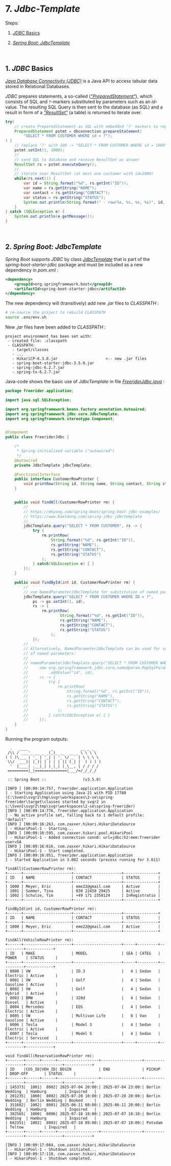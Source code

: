 # 7. *Jdbc-Template*

Steps:

1. [*JDBC* Basics](#1-jdbc-basics)

1. [*Spring Boot:* *JdbcTemplate*](#2-spring-boot-jdbctemplate)



&nbsp;

## 1. *JDBC* Basics

[*Java Database Connectivity (JDBC)*](https://www.tutorialspoint.com/jdbc/index.htm)
is a Java API to access tabular data stored in Relational Databases.

*JDBC* prepares statements, a so-called
([*"PreparedStatement"*](https://docs.oracle.com/javase/8/docs/api/java/sql/PreparedStatement.html)),
which consists of SQL and `?`-markers substituted by parameters such as an
*id*-value. The resulting SQL Query is then sent to the database (as SQL) and
a result in form of a
[*"ResultSet"*](https://docs.oracle.com/javase/8/docs/api/java/sql/ResultSet.html)
(a table) is returned to iterate over.

```java
try(
    // create PreparedStatement as SQL with embedded '?' markers to replace
    PreparedStatement pstmt = dbconnection.prepareStatement(
        "SELECT * FROM CUSTOMER WHERE id = ?");
) {
    // replace '?' with 100 -> "SELECT * FROM CUSTOMER WHERE id = 1000"
    pstmt.setInt(1, 1000);
    // 
    // send SQL to database and receive ResultSet as answer
    ResultSet rs = pstmt.executeQuery();
    // 
    // iterate over ResultSet (at most one customer with id=1000)
    while(rs.next()) {
        var id = String.format("%d", rs.getInt("ID"));
        var name = rs.getString("NAME");
        var contact = rs.getString("CONTACT");
        var status = rs.getString("STATUS");
        System.out.println(String.format(" - row(%s, %s, %s, %s)", id, name, contact, status));
    }
} catch (SQLException e) {
    System.out.println(e.getMessage());
}
```



&nbsp;

## 2. *Spring Boot:* *JdbcTemplate*

*Spring Boot* supports *JDBC* by class
[*JdbcTemplate*](https://docs.spring.io/spring-framework/docs/current/javadoc-api/org/springframework/jdbc/core/JdbcTemplate.html)
that is part of the *spring-boot-starter-jdbc* package and must be included
as a new dependency in *pom.xml* :

```xml
<dependency>
    <groupId>org.springframework.boot</groupId>
    <artifactId>spring-boot-starter-jdbc</artifactId>
</dependency>
```

The new dependency will (transitively) add new *.jar* files to *CLASSPATH* :

```sh
# re-source the project to rebuild CLASSPATH
source .env/env.sh
```

New *.jar* files have been added to *CLASSPATH* :
```
project environment has been set with:
 - created file: .classpath
 - CLASSPATH:
   - target/classes
   - ...
   - HikariCP-6.3.0.jar                     <-- new .jar files
   - spring-boot-starter-jdbc-3.5.0.jar
   - spring-jdbc-6.2.7.jar
   - spring-tx-6.2.7.jar
```

Java-code shows the basic use of *JdbcTemplate* in file
[*FreeriderJdbc.java*](src/main/java/freerider/application/FreeriderJdbc.java) :

```java
package freerider.application;

import java.sql.SQLException;

import org.springframework.beans.factory.annotation.Autowired;
import org.springframework.jdbc.core.JdbcTemplate;
import org.springframework.stereotype.Component;


@Component
public class FreeriderJdbc {

    /*
     * Spring-initialized variable ("autowired")
     */
    @Autowired
    private JdbcTemplate jdbcTemplate;

    @FunctionalInterface
    public interface CustomerRowPrinter {
        void printRow(String id, String name, String contact, String status);
    }


    public void findAll(CustomerRowPrinter rm) {
        // 
        // https://mkyong.com/spring-boot/spring-boot-jdbc-examples/
        // https://www.baeldung.com/spring-jdbc-jdbctemplate
        // 
        jdbcTemplate.query("SELECT * FROM CUSTOMER", rs -> {
            try {
                rm.printRow(
                    String.format("%d", rs.getInt("ID")),
                    rs.getString("NAME"),
                    rs.getString("CONTACT"),
                    rs.getString("STATUS")
                );
            } catch(SQLException e) { }
        });
    }

    public void findById(int id, CustomerRowPrinter rm) {
        // 
        // use NamedParameterJdbcTemplate for substitution of named parameters
        jdbcTemplate.query("SELECT * FROM CUSTOMER WHERE ID = ?",
            ps -> ps.setInt(1, id),
            rs -> {
                rm.printRow(
                        String.format("%d", rs.getInt("ID")),
                        rs.getString("NAME"),
                        rs.getString("CONTACT"),
                        rs.getString("STATUS")
                    );
            });
        // 
        // Alternatively, NamedParameterJdbcTemplate can be used for substitution
        // of named parameters:
        // 
        // namedParameterJdbcTemplate.query("SELECT * FROM CUSTOMER WHERE ID = :id",
        //     new org.springframework.jdbc.core.namedparam.MapSqlParameterSource()
        //         .addValue("id", id),
        //     rs -> {
        //         try {
        //             rm.printRow(
        //                 String.format("%d", rs.getInt("ID")),
        //                 rs.getString("NAME"),
        //                 rs.getString("CONTACT"),
        //                 rs.getString("STATUS")
        //             );
        //         } catch(SQLException e) { }
        //     });
    }
}
```

Running the program outputs:

```
  .   ____          _            __ _ _
 /\\ / ___'_ __ _ _(_)_ __  __ _ \ \ \ \
( ( )\___ | '_ | '_| | '_ \/ _` | \ \ \ \
 \\/  ___)| |_)| | | | | || (_| |  ) ) ) )
  '  |____| .__|_| |_|_| |_\__, | / / / /
 =========|_|==============|___/=/_/_/_/

 :: Spring Boot ::                (v3.5.0)

[INFO ] [00:09:14:757, freerider.application.Application               ] - Starting Application using Java 21 with PID 17780 (C:\Sven1\svgr2\tmp\svgr\workspaces\2-se\spring-freerider\target\classes started by svgr2 in c:\Sven1\svgr2\tmp\svgr\workspaces\2-se\spring-freerider)
[INFO ] [00:09:14:776, freerider.application.Application               ] - No active profile set, falling back to 1 default profile: "default"
[INFO ] [00:09:16:263, com.zaxxer.hikari.HikariDataSource              ] - HikariPool-1 - Starting...
[INFO ] [00:09:16:595, com.zaxxer.hikari.pool.HikariPool               ] - HikariPool-1 - Added connection conn0: url=jdbc:h2:mem:freerider user=SA
[INFO ] [00:09:16:616, com.zaxxer.hikari.HikariDataSource              ] - HikariPool-1 - Start completed.
[INFO ] [00:09:16:951, freerider.application.Application               ] - Started Application in 3.082 seconds (process running for 3.611)

findAll(CustomerRowPrinter rm):
+------+---------------------+---------------------+---------------+
| ID   | NAME                | CONTACT             | STATUS        |
+------+---------------------+---------------------+---------------+
| 1000 | Meyer, Eric         | eme22@gmail.com     | Active        |
| 1001 | Sommer, Tina        | 030 22458 29425     | Active        |
| 1002 | Schulze, Tim        | +49 171 2358124     | InRegistratio |
+------+---------------------+---------------------+---------------+

findById(int id, CustomerRowPrinter rm):
+------+---------------------+---------------------+---------------+
| ID   | NAME                | CONTACT             | STATUS        |
+------+---------------------+---------------------+---------------+
| 1000 | Meyer, Eric         | eme22@gmail.com     | Active        |
+------+---------------------+---------------------+---------------+

findAll(VehicleRowPrinter rm):
+------+---------------------+---------------------+-----+---------+----------+------------+
| ID   | MAKE                | MODEL               | SEA | CATEG   | POWER    | STATUS     |
+------+---------------------+---------------------+-----+---------+----------+------------+
| 8000 | VW                  | ID.3                |   4 | Sedan   | Electric | Active     |
| 8001 | VW                  | Golf                |   4 | Sedan   | Gasoline | Active     |
| 8002 | VW                  | Golf                |   4 | Sedan   | Hybrid   | Active     |
| 8003 | BMW                 | 320d                |   4 | Sedan   | Diesel   | Active     |
| 8004 | Mercedes            | EQS                 |   4 | Sedan   | Electric | Active     |
| 8005 | VW                  | Multivan Life       |   8 | Van     | Gasoline | Active     |
| 8006 | Tesla               | Model 3             |   4 | Sedan   | Electric | Active     |
| 8007 | Tesla               | Model S             |   4 | Sedan   | Electric | Serviced   |
+------+---------------------+---------------------+-----+---------+----------+------------+

void findAll(ReservationRowPrinter rm):
+-------+------+------+------------------+------------------+-----------------+----------------+------------+
| ID    |CUS_ID|VEH_ID| BEGIN            | END              | PICKUP          | DROP-OFF       | STATUS     |
+-------+------+------+------------------+------------------+-----------------+----------------+------------+
| 145373|  1001|  8002| 2025-07-04 20:00:| 2025-07-04 23:00:| Berlin Wedding  | Hamburg        | Inquired   |
| 201235|  1000|  8002| 2025-07-20 10:00:| 2025-07-20 20:00:| Berlin Wedding  | Berlin Wedding | Booked     |
| 351682|  1002|  8001| 2025-06-11 08:00:| 2025-06-11 20:00:| Berlin Wedding  | Hamburg        | Inquired   |
| 382565|  1000|  8006| 2025-07-18 18:00:| 2025-07-07 18:10:| Berlin Wedding  | Hamburg        | Inquired   |
| 682351|  1002|  8003| 2025-07-18 09:00:| 2025-07-07 18:00:| Potsdam         | Teltow         | Inquired   |
+-------+------+------+------------------+------------------+-----------------+----------------+------------+

[INFO ] [00:09:17:084, com.zaxxer.hikari.HikariDataSource              ] - HikariPool-1 - Shutdown initiated...
[INFO ] [00:09:17:110, com.zaxxer.hikari.HikariDataSource              ] - HikariPool-1 - Shutdown completed.
```


<!--
An alternative to CommandLineRunner @Component is a @Bean factory method
at a @Configuration class:

import org.springframework.beans.factory.annotation.Autowired;
import org.springframework.boot.CommandLineRunner;
import org.springframework.context.annotation.Bean;
import org.springframework.context.annotation.Configuration;

@Configuration
public class FreeriderDatabaseRunner {

    @Autowired
    FreeriderDatabaseJdbc freeriderDB;

    @Bean
    public CommandLineRunner startup() {
        return args -> {
            freeriderDB.findAll();
        };
    }
}
-->
